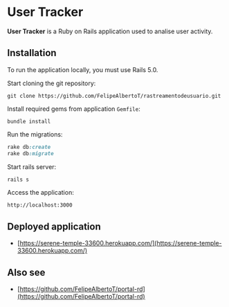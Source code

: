 # User Tracker

**User Tracker** is a Ruby on Rails application used to analise user activity.

## Installation

To run the application locally, you must use Rails 5.0.

Start cloning the git repository:

```
git clone https://github.com/FelipeAlbertoT/rastreamentodeusuario.git
```

Install required gems from application `Gemfile`:

```
bundle install
```

Run the migrations:

```ruby
rake db:create
rake db:migrate
```

Start rails server:

```ruby
rails s
```

Access the application:

```
http://localhost:3000
```
## Deployed application

* [https://serene-temple-33600.herokuapp.com/](https://serene-temple-33600.herokuapp.com/)

## Also see

* [https://github.com/FelipeAlbertoT/portal-rd](https://github.com/FelipeAlbertoT/portal-rd)
